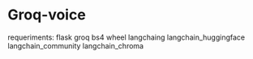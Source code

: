 # Groq-voice
requeriments:
flask
groq
bs4
wheel
langchaing
langchain_huggingface
langchain_community
langchain_chroma